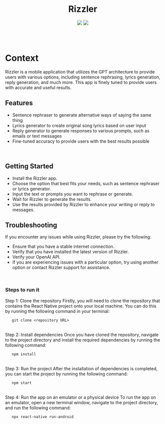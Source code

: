 <div align = "center">
<h1 align ="center"><b>Rizzler</b></h1>

 </div>

<div align = "center"> 

<img src ="https://img.shields.io/badge/react_native-%2320232a.svg?style=for-the-badge&logo=react&logoColor=%2361DAFB"> </img>
<img src ="https://img.shields.io/badge/OpenAI-000000?style=for-the-badge&logo=OpenAI&logoColor=white"> </img>

</div>

<br>
<br>

# Context
Rizzler is a mobile application that utilizes the GPT architecture to provide users with various options, including sentence rephrasing, lyrics generation, reply generation, and much more. This app is finely tuned to provide users with accurate and useful results.
<br>



## Features

- Sentence rephraser to generate alternative ways of saying the same thing
- Lyrics generator to create original song lyrics based on user input
- Reply generator to generate responses to various prompts, such as emails or text messages
- Fine-tuned accuracy to provide users with the best results possible
<br>
  
 ## Getting Started

- Install the Rizzler app.
- Choose the option that best fits your needs, such as sentence rephraser or lyrics generator.
- Input the text or prompts you want to rephrase or generate.
- Wait for Rizzler to generate the results.
- Use the results provided by Rizzler to enhance your writing or reply to messages.
 
 
 ## Troubleshooting

If you encounter any issues while using Rizzler, please try the following:

- Ensure that you have a stable internet connection.
- Verify that you have installed the latest version of Rizzler.
- Verify your OpenAI API.
- If you are experiencing issues with a particular option, try using another option or contact Rizzler support for assistance.
 <br>

### Steps to run it
  <div>
   Step 1: Clone the repository
Firstly, you will need to clone the repository that contains the React Native project onto your local machine. You can do this by running the following command in your terminal:
   
```
   git clone <repository URL>
```
   </div>
  <br>
  <div>
   Step 2: Install dependencies
Once you have cloned the repository, navigate to the project directory and install the required dependencies by running the following command:

```
   npm install
```
  </div>
  <br>
  <div>
   Step 3: Run the project
After the installation of dependencies is completed, you can start the project by running the following command:
   
```
   npm start
```
  </div>
  <br>
  <div>
   Step 4: Run the app on an emulator or a physical device
To run the app on an emulator, open a new terminal window, navigate to the project directory, and run the following command:
   
```
   npx react-native run-android
```
  </div>
 <br>
